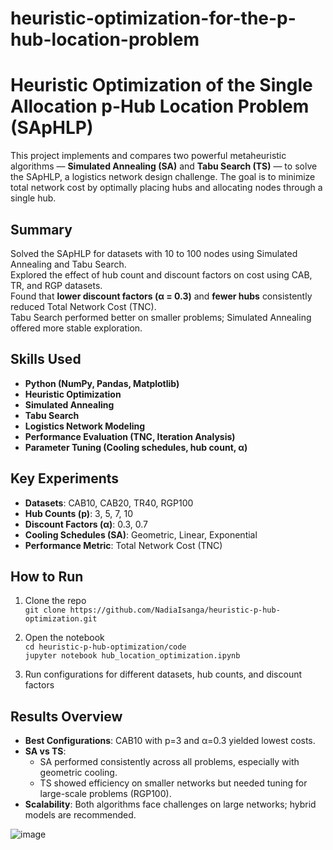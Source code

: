 # heuristic-optimization-for-the-p-hub-location-problem
# Heuristic Optimization of the Single Allocation p-Hub Location Problem (SApHLP)

This project implements and compares two powerful metaheuristic algorithms — **Simulated Annealing (SA)** and **Tabu Search (TS)** — to solve the SApHLP, a logistics network design challenge. The goal is to minimize total network cost by optimally placing hubs and allocating nodes through a single hub.



##  Summary

Solved the SApHLP for datasets with 10 to 100 nodes using Simulated Annealing and Tabu Search.  
Explored the effect of hub count and discount factors on cost using CAB, TR, and RGP datasets.  
Found that **lower discount factors (α = 0.3)** and **fewer hubs** consistently reduced Total Network Cost (TNC).  
Tabu Search performed better on smaller problems; Simulated Annealing offered more stable exploration.



##  Skills Used

- **Python (NumPy, Pandas, Matplotlib)**
- **Heuristic Optimization**
- **Simulated Annealing**
- **Tabu Search**
- **Logistics Network Modeling**
- **Performance Evaluation (TNC, Iteration Analysis)**
- **Parameter Tuning (Cooling schedules, hub count, α)**



##  Key Experiments

- **Datasets**: CAB10, CAB20, TR40, RGP100  
- **Hub Counts (p)**: 3, 5, 7, 10  
- **Discount Factors (α)**: 0.3, 0.7  
- **Cooling Schedules (SA)**: Geometric, Linear, Exponential  
- **Performance Metric**: Total Network Cost (TNC)


##  How to Run

1. Clone the repo  
   `git clone https://github.com/NadiaIsanga/heuristic-p-hub-optimization.git`

2. Open the notebook  
   `cd heuristic-p-hub-optimization/code`  
   `jupyter notebook hub_location_optimization.ipynb`

3. Run configurations for different datasets, hub counts, and discount factors



## Results Overview

- **Best Configurations**: CAB10 with p=3 and α=0.3 yielded lowest costs.
- **SA vs TS**:  
  - SA performed consistently across all problems, especially with geometric cooling.  
  - TS showed efficiency on smaller networks but needed tuning for large-scale problems (RGP100).  
- **Scalability**: Both algorithms face challenges on large networks; hybrid models are recommended.


![image](https://github.com/user-attachments/assets/e1bfc516-f8db-415b-a1e6-615140b9db7d)






